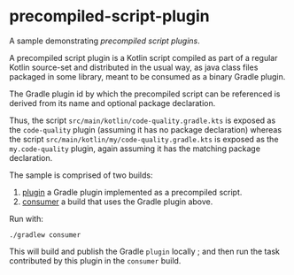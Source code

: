 # precompiled-script-plugin

A sample demonstrating _precompiled script plugins_.

A precompiled script plugin is a Kotlin script compiled as part of a regular Kotlin source-set and distributed
in the usual way, as java class files packaged in some library, meant to be consumed as a binary
Gradle plugin.

The Gradle plugin id by which the precompiled script can be referenced is derived from its name
and optional package declaration.

Thus, the script `src/main/kotlin/code-quality.gradle.kts` is exposed as the `code-quality`
plugin (assuming it has no package declaration) whereas the script
`src/main/kotlin/my/code-quality.gradle.kts` is exposed as the `my.code-quality`
plugin, again assuming it has the matching package declaration.

The sample is comprised of two builds:

 1. [plugin](./plugin) a Gradle plugin implemented as a precompiled script. 
 2. [consumer](./consumer) a build that uses the Gradle plugin above.

Run with:

    ./gradlew consumer

This will build and publish the Gradle `plugin` locally ; and then run the task contributed by this plugin in the `consumer` build. 
